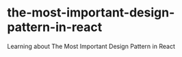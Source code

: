 # the-most-important-design-pattern-in-react
Learning about The Most Important Design Pattern in React
